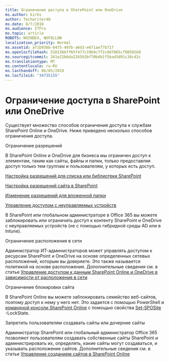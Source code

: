 ```yaml
---
title: Ограничение доступа в SharePoint или OneDrive
ms.author: kirks
author: Techwriter40
ms.date: 8/7/2018
ms.audience: ITPro
ms.topic: article
ROBOTS: NOINDEX, NOFOLLOW
localization_priority: Normal
ms.assetid: af1b936b-0475-497b-a6d3-e671aef7b717
ms.openlocfilehash: 5101366ff65f477c19b9c7f2c0d7065cf88501b0
ms.sourcegitcommit: 241e21b6da226563bf70bdb1f5bad3d91c38cd2c
ms.translationtype: MT
ms.contentlocale: ru-RU
ms.lasthandoff: 06/05/2019
ms.locfileid: "34735155"
---
```

# <a name="restrict-access-in-sharepoint-or-onedrive"></a>Ограничение доступа в SharePoint или OneDrive

Существует множество способов ограничения доступа к службам SharePoint Online и OneDrive. Ниже приведено несколько способов ограничения доступа. 

Ограничение разрешений

В SharePoint Online и OneDrive для бизнеса мы ограничен доступ к элементам, таким как сайты, файлы и папки, только предоставляя доступ только тем группам и пользователям, у которых есть доступ.

[Настройка разрешений для списка или библиотеки SharePoint](https://support.office.com/en-us/article/Customize-permissions-for-a-SharePoint-list-or-library-02d770f3-59eb-4910-a608-5f84cc297782)

[Настройка разрешений сайта в SharePoint](https://docs.microsoft.com/en-us/sharepoint/customize-sharepoint-site-permissions)

[Изменение разрешений для вложенной папки](https://support.office.com/en-us/article/Change-the-permissions-on-a-subfolder-5427BD7C-F20A-4F75-8CF2-5359DD45A1A6)

[Управление доступом с неуправляемых устройств](https://docs.microsoft.com/en-us/sharepoint/control-access-from-unmanaged-devices)

В SharePoint или глобальном администраторе в Office 365 вы можете заблокировать или ограничить доступ к контенту SharePoint и OneDrive с неуправляемых устройств (не с помощью гибридной среды AD или в Intune).

Ограничение расположения в сети

Администратор ИТ-администраторов может управлять доступом к ресурсам SharePoint и OneDrive на основе определенных сетевых расположений, которым вы доверяете. Это также называется политикой на основе расположения. Дополнительные сведения см. в статье [Управление доступом к данным SharePoint Online и OneDrive в зависимости от расположения в сети](https://docs.microsoft.com/en-us/sharepoint/control-access-based-on-network-location)

Ограничение блокировки сайта 

В SharePoint Online вы можете заблокировать семейство веб-сайтов, поэтому доступ к нему у него нет. Это задается с помощью PowerShell и [командной консоли SharePoint Online](https://docs.microsoft.com/en-us/powershell/sharepoint/sharepoint-online/connect-sharepoint-online?view=sharepoint-ps) с помощью свойства [Set-SPOSite](https://docs.microsoft.com/en-us/powershell/module/sharepoint-online/set-sposite?view=sharepoint-ps) -LockState.

Запретить пользователям создавать сайты или дочерние сайты

Администратор SharePoint или глобальный администратор Office 365 позволяют пользователям создавать собственные сайты SharePoint и администрировать их, определять, какие сайты могут создаваться, и указывать расположение сайтов. Дополнительные сведения см. в статье [Управление созданием сайтов в SharePoint Online](https://docs.microsoft.com/en-us/sharepoint/manage-site-creation)


